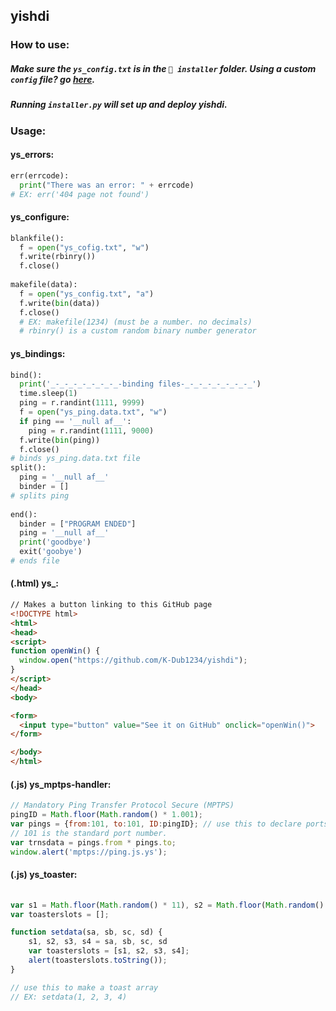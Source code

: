 ## yishdi
### How to use:
##### Make sure the `ys_config.txt` is in the `📁 installer` folder. Using a custom `config` file? go [here](https://github.com/K-Dub1234/yishdi/blob/Master/CUSTOM.md).
##### Running `installer.py` will set up and deploy yishdi.
### Usage:
#### ys_errors:
```python
err(errcode):
  print("There was an error: " + errcode)
# EX: err('404 page not found')
```
#### ys_configure:
```python
blankfile():
  f = open("ys_cofig.txt", "w")
  f.write(rbinry())
  f.close()
  
makefile(data):
  f = open("ys_config.txt", "a")
  f.write(bin(data))
  f.close()
  # EX: makefile(1234) (must be a number. no decimals)
  # rbinry() is a custom random binary number generator
```
#### ys_bindings:
```python
bind():
  print('_-_-_-_-_-_-_-_-binding files-_-_-_-_-_-_-_-_')
  time.sleep(1)
  ping = r.randint(1111, 9999)
  f = open("ys_ping.data.txt", "w")
  if ping == '__null af__':
    ping = r.randint(1111, 9000)
  f.write(bin(ping))
  f.close()
# binds ys_ping.data.txt file
split():
  ping = '__null af__'
  binder = []
# splits ping
  
end():
  binder = ["PROGRAM ENDED"]
  ping = '__null af__'
  print('goodbye')
  exit('goobye')
# ends file

```

#### (.html) ys_:
```html
// Makes a button linking to this GitHub page
<!DOCTYPE html>
<html>
<head>
<script>
function openWin() {
  window.open("https://github.com/K-Dub1234/yishdi");
}
</script>
</head>
<body>

<form>
  <input type="button" value="See it on GitHub" onclick="openWin()">
</form>

</body>
</html>
```
#### (.js) ys_mptps-handler:
```javascript
// Mandatory Ping Transfer Protocol Secure (MPTPS)
pingID = Math.floor(Math.random() * 1.001);
var pings = {from:101, to:101, ID:pingID}; // use this to declare ports.
// 101 is the standard port number.
var trnsdata = pings.from * pings.to;
window.alert('mptps://ping.js.ys');
```
#### (.js) ys_toaster:
```javascript
  
var s1 = Math.floor(Math.random() * 11), s2 = Math.floor(Math.random() * 11), s3 = Math.floor(Math.random() * 11), s4 = Math.floor(Math.random() * 11)
var toasterslots = [];

function setdata(sa, sb, sc, sd) {
	s1, s2, s3, s4 = sa, sb, sc, sd
	var toasterslots = [s1, s2, s3, s4];
	alert(toasterslots.toString());
}

// use this to make a toast array
// EX: setdata(1, 2, 3, 4)
```
